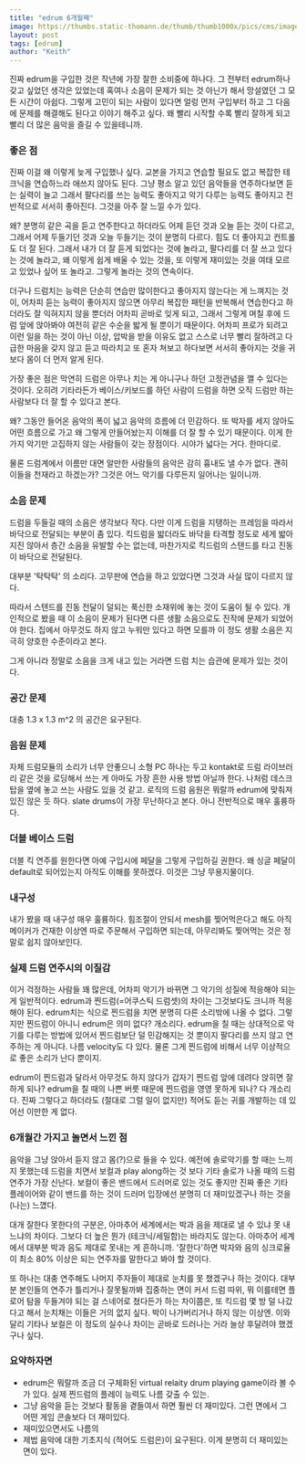 ```yaml
---
title: "edrum 6개월째"
image: https://thumbs.static-thomann.de/thumb/thumb1000x/pics/cms/image/guide/en/e_drums/397513_03.jpg
layout: post
tags: [edrum]
author: "Keith"
---
```


진짜 edrum을 구입한 것은 작년에 가장 잘한 소비중에 하나다. 그 전부터 edrum하나 갖고 싶었던 생각은 있었는데 혹여나 소음이 문제가 되는 것 아닌가 해서 망설였던 그 모든 시간이 아쉽다. 그렇게 고민이 되는 사람이 있다면 얼렁 먼저 구입부터 하고 그 다음에 문제를 해결해도 된다고 이야기 해주고 싶다. 왜 빨리 시작할 수록 빨리 잘하게 되고 빨리 더 많은 음악을 즐길 수 있을테니까.

### 좋은 점

진짜 이걸 왜 이렇게 늦게 구입했나 싶다. 교본을 가지고 연습할 필요도 없고 복잡한 테크닉을 연습하느라 애쓰지 않아도 된다. 그냥 평소 알고 있던 음악들을 연주하다보면 듣는 실력이 늘고 그래서 팔다리를 쓰는 능력도 좋아지고 악기 다루는 능력도 좋아지고 전반적으로 서서히 좋아진다. 그것을 아주 잘 느낄 수가 있다. 

왜? 분명히 같은 곡을 듣고 연주한다고 하더라도 어제 듣던 것과 오늘 듣는 것이 다르고, 그래서 어제 두들기던 것과 오늘 두들기는 것이 분명히 다르다. 힘도 더 좋아지고 컨트롤도 더 잘 된다. 그래서 내가 더 잘 듣게 되었다는 것에 놀라고, 팔다리를 더 잘 쓰고 있다는 것에 놀라고, 왜 이렇게 쉽게 배울 수 있는 것을, 또 이렇게 재미있는 것을 여태 모르고 있었나 싶어 또 놀라고. 그렇게 놀라는 것의 연속이다.

더구나 드럼치는 능력은 단순히 연습만 많이한다고 좋아지지 않는다는 게 느껴지는 것이, 어차피 듣는 능력이 좋아지지 않으면 아무리 복잡한 패턴을 반복해서 연습한다고 하더라도 잘 익혀지지 않을 뿐더러 어차피 곧바로 잊게 되고, 그래서 그렇게 며칠 후에 드럼 앞에 앉아봐야 여전히 같은 수순을 밟게 될 뿐이기 때문이다. 어차피 프로가 되려고 이런 일을 하는 것이 아닌 이상, 압박을 받을 이유도 없고 스스로 너무 빨리 잘하려고 다급한 마음을 갖지 않고 듣고 따라치고 또 혼자 쳐보고 하다보면 서서히 좋아지는 것을 귀보다 몸이 더 먼저 알게 된다.

가장 좋은 점은 막연히 드럼은 아무나 치는 게 아니구나 하던 고정관념을 깰 수 있다는 것이다. 오히려 기타라든가 베이스/키보드를 하던 사람이 드럼을 하면 오직 드럼만 하는 사람보다 더 잘 할 수 있다고 본다. 

왜? 그동안 들어온 음악의 폭이 넓고 음악의 흐름에 더 민감하다. 또 박자를 세지 않아도 어떤 흐름으로 가고 왜 그렇게 만들어놨는지 이해를 더 잘 할 수 있기 때문이다. 이게 한 가지 악기만 고집하지 않는 사람들이 갖는 장점이다. 시야가 넓다는 거다. 한마디로.

물론 드럼계에서 이름만 대면 알만한 사람들의 음악은 감히 흉내도 낼 수가 없다. 괜히 이들을 천재라고 하겠는가? 그것은 어느 악기를 다루든지 일어나는 일이니까. 

### 소음 문제

드럼을 두들길 때의 소음은 생각보다 작다. 다만 이게 드럼을 지탱하는 프레임을 따라서 바닥으로 전달되는 부분이 좀 있다. 킥드럼을 밟더라도 바닥을 타격할 정도로 세게 밟아지진 않아서 층간 소음을 유발할 수는 없는데, 마찬가지로 킥드럼의 스탠드를 타고 진동이 바닥으로 전달된다. 

대부분 '탁탁탁' 의 소리다. 고무판에 연습을 하고 있었다면 그것과 사실 많이 다르지 않다. 

따라서 스텐드를 진동 전달이 덜되는 푹신한 소재위에 놓는 것이 도움이 될 수 있다. 개인적으로 봤을 때 이 소음이 문제가 된다면 다른 생활 소음으로도 진작에 문제가 되었어야 한다. 집에서 아무것도 하지 않고 누워만 있다고 하면 모를까 이 정도 생활 소음은 지극히 양호한 수준이라고 본다. 

그게 아니라 정말로 소음을 크게 내고 있는 거라면 드럼 치는 습관에 문제가 있는 것이다. 

### 공간 문제

대충 1.3 x 1.3 m^2 의 공간은 요구된다. 

### 음원 문제

자체 드럼모듈의 소리가 너무 안좋으니 소형 PC 하나는 두고 kontakt로 드럼 라이브러리 같은 것을 로딩해서 쓰는 게 아마도 가장 흔한 사용 방법 아닐까 한다. 나처럼 데스크탑을 옆에 놓고 쓰는 사람도 있을 것 같고. 로직의 드럼 음원은 뭐랄까 edrum에 맞춰져 있진 않은 듯 하다. slate drums이 가장 무난하다고 본다. 아니 전반적으로 매우 훌륭하다.

### 더블 베이스 드럼

더블 킥 연주를 원한다면 아예 구입시에 페달을 그렇게 구입하길 권한다. 왜 싱글 페달이 default로 되어있는지 아직도 이해를 못하겠다. 이것은 그냥 무용지물이다.

### 내구성

내가 봤을 때 내구성 매우 훌륭하다. 힘조절이 안되서 mesh를 찢어먹은다고 해도 아직 메이커가 건재한 이상엔 따로 주문해서 구입하면 되는데, 아무리봐도 찢어먹는 것은 정말로 쉽지 않아보인다. 

### 실제 드럼 연주시의 이질감

이거 걱정하는 사람들 꽤 많은데, 어차피 악기가 바뀌면 그 악기의 성질에 적응해야 되는 게 일반적이다. edrum과 찐드럼(=어쿠스틱 드럼셋)의 차이는 그것보다도 크니까 적응해야 된다. edrum치는 식으로 찐드럼을 치면 분명히 다른 소리밖에 나올 수 없다. 그렇지만 찐드럼이 아니니 edrum은 의미 없다? 개소리다. edrum을 칠 때는 상대적으로 악기를 다루는 방법에 있어서 찐드럼보단 덜 민감해지는 것 뿐이지 팔다리를 쓰지 않고 연주하는 게 아니다. 나름 velocity도 다 있다. 물론 그게 찐드럼에 비해서 너무 이상적으로 좋은 소리가 난다 뿐이지. 

edrum이 찐드럼과 달라서 아무것도 하지 않다가 갑자기 찐드럼 앞에 데려다 앉히면 잘하게 되나? edrum을 칠 때의 나쁜 버릇 때문에 찐드럼을 영영 못하게 되나? 다 개소리다. 진짜 그렇다고 하더라도 (절대로 그럴 일이 없지만) 적어도 듣는 귀를 개발하는 데 있어선 이만한 게 없다.

### 6개월간 가지고 놀면서 느낀 점

음악을 그냥 앉아서 듣지 않고 몸(?)으로 들을 수 있다. 예전에 솔로악기를 할 때는 느끼지 못했는데 드럼을 치면서 보컬과 play along하는 것 보다 기타 솔로가 나올 때의 드럼 연주가 가장 신난다. 보컬이 좋은 밴드에서 드러머로 있는 것도 좋지만 진짜 좋은 기타 플레이어와 같이 밴드를 하는 것이 드러머 입장에선 분명히 더 재미있겠구나 하는 것을 (나는) 느꼈다.

대개 잘한다 못한다의 구분은, 아마추어 세계에서는 박과 음을 제대로 낼 수 있냐 못 내느냐의 차이다. 그보다 더 높은 뭔가 (테크닉/세밀함)는 바라지도 않는다. 아마추어 세계에서 대부분 박과 음도 제대로 못내는 게 흔하니까. '잘한다'하면 박자와 음의 싱크로율이 최소 80% 이상은 되는 연주자를 말한다고 봐야 할 것이다.

또 하나는 대충 연주해도 나머지 주자들이 제대로 눈치를 못 챘겠구나 하는 것이다. 대부분 본인들의 연주가 틀리거나 잘못될까봐 집중하는 면이 커서 드럼 따위, 뭐 이를테면 플로어 탐을 두들겨야 되는 걸 스네어로 쳤다든가 하는 차이쯤은, 또 킥드럼 몇 방 덜 나갔다고 해서 눈치채는 이들은 거의 없지 싶다. 박이 나가버리거나 하지 않는 이상엔. 이와 달리 기타나 보컬은 이 정도의 실수나 차이는 곧바로 드러나는 거라 늘상 후달려야 했겠구나 싶다. 

### 요약하자면

- edrum은 뭐랄까 조금 더 구체화된 virtual relaity drum playing game이라 볼 수가 있다. 실제 찐드럼의 플레이 능력도 나름 갖출 수 있는.
- 그냥 음악을 듣는 것보다 활동을 곁들여서 하면 훨씬 더 재미있다. 그런 면에서 그 어떤 게임 콘솔보다 더 재미있다.
- 재미있으면서도 나름의 
- 제법 음악에 대한 기초지식 (적어도 드럼은)이 요구된다. 이게 분명히 더 재미있는 면이 있다. 

